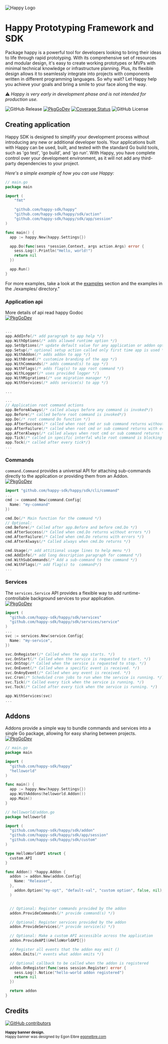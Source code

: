 ![Happy Logo](assets/images/happy.svg)

# Happy Prototyping Framework and SDK

Package happy is a powerful tool for developers looking to bring their ideas to life through rapid prototyping. With its comprehensive set of resources and modular design, it's easy to create working prototypes or MVPs with minimal technical knowledge or infrastructure planning. Plus, its flexible design allows it to seamlessly integrate into projects with components written in different programming languages. So why wait? Let Happy help you achieve your goals and bring a smile to your face along the way.

:warning: *Happy is very early in development phase and is not intended for production use.*  

![GitHub Release](https://img.shields.io/github/v/release/happy-sdk/happy) [![PkgGoDev](https://pkg.go.dev/badge/github.com/happy-sdk/happy)](https://pkg.go.dev/github.com/happy-sdk/happy) [![Coverage Status](https://coveralls.io/repos/github/happy-sdk/happy/badge.svg?branch=main)](https://coveralls.io/github/happy-sdk/happy?branch=main) ![GitHub License](https://img.shields.io/github/license/happy-sdk/happy)

## Creating application

Happy SDK is designed to simplify your development process without introducing any new or additional developer tools. Your applications built with Happy can be used, built, and tested with the standard Go build tools, such as 'go test', 'go build', and 'go run'. With Happy, you have complete control over your development environment, as it will not add any third-party dependencies to your project.

*Here's a simple example of how you can use Happy:*

```go
// main.go
package main

import (
	"fmt"

	"github.com/happy-sdk/happy"
	"github.com/happy-sdk/happy/sdk/action"
	"github.com/happy-sdk/happy/sdk/app/session"
)

func main() {
  app := happy.New(happy.Settings{})

  app.Do(func(sess *session.Context, args action.Args) error {
    sess.Log().Println("Hello, world!")
    return nil
  })

  app.Run()
}

```

For more examples, take a look at the [examples](#examples) section and the examples in the ./examples/ directory."

### Application api

More details of api read happy Godoc  
 [![PkgGoDev](https://pkg.go.dev/badge/github.com/happy-sdk/happy/sdk/app)](https://pkg.go.dev/github.com/happy-sdk/happy/sdk/app)

```go

...
app.AddInfo(/* add paragraph to app help */)
app.WithOptions(/* adds allowed runtime option */)
app.SetOptions(/* update default value for any application or addon option */) 
app.Setup(/* optional setup action called only first time app is used */)
app.WithAddon(/* adds addon to app */)
app.WithBrand(/* customize branding of the app */)
app.WithCommands(/* adds command(s) to app */)
app.WithFlags(/* adds flag(s) to app root command */)
app.WithLogger(/* uses provided logger */)
app.WithMigrations(/* use migration manager */)
app.WithServices(/* adds service(s) to app */)

...

...
// Application root command actions
app.BeforeAlways(/* called always before any command is invoked*/)
app.Before(/* called before root command is invoked*/)
app.Do(/* root command Do function */)
app.AfterSuccess(/* called when root cmd or sub command returns without errors */)
app.AfterFailure(/* called when root cmd or sub command returns with errors */)
app.AfterAlways(/* called always when root cmd or sub command returns */)
app.Tick(/* called in specific interfal while root command is blocking */)
app.Tock(/* called after every tick*/)
...
```

### Commands

`command.Command` provides a universal API for attaching sub-commands directly to the application or providing them from an Addon.  
 [![PkgGoDev](https://pkg.go.dev/badge/github.com/happy-sdk/happy/sdk/cli/command)](https://pkg.go.dev/github.com/happy-sdk/happy/sdk/cli/command)


```go
import "github.com/happy-sdk/happy/sdk/cli/command"
...
cmd := command.New(command.Config{
  Name: "my-command"
})

cmd.Do(/* Main function for the command */)
// Optional:
cmd.Before(/* Called after app.Before and before cmd.Do */)
cmd.AfterSuccess(/* Called when cmd.Do returns without errors */)
cmd.AfterFailure(/* Called when cmd.Do returns with errors */)
cmd.AfterAlways(/* Called always when cmd.Do returns */)

cmd.Usage(/* add attitional usage lines to help menu */)
cmd.AddInfo(/* add long description paragraph for command */)
cmd.WithSubCommands(/* Add a sub-command to the command */)
cmd.WithFlags(/* add flag(s) to  command*/)
...
```

### Services

The `services.Service` API provides a flexible way to add runtime-controllable background services to your application.  
 [![PkgGoDev](https://pkg.go.dev/badge/github.com/happy-sdk/happy/sdk/services)](https://pkg.go.dev/github.com/happy-sdk/happy/sdk/services)


```go
import (
  "github.com/happy-sdk/happy/sdk/services"
  "github.com/happy-sdk/happy/sdk/services/service"
)
...
svc := services.New(service.Config{
  Name: "my-service",
})

svc.OnRegister(/* Called when the app starts. */)
svc.OnStart(/* Called when the service is requested to start. */)
svc.OnStop(/* Called when the service is requested to stop. */)
svc.OnEvent(/* Called when a specific event is received. */)
svc.OnAnyEvent(/* Called when any event is received. */)
svc.Cron(/* Scheduled cron jobs to run when the service is running. */)
svc.Tick(/* Called every tick when the service is running. */)
svc.Tock(/* Called after every tick when the service is running. */)

app.WithServices(svc)
...
```

## Addons

Addons provide a simple way to bundle commands and services into a single Go package, allowing for easy sharing between projects.  
 [![PkgGoDev](https://pkg.go.dev/badge/github.com/happy-sdk/happy/sdk/addon)](https://pkg.go.dev/github.com/happy-sdk/happy/sdk/addon)

```go
// main.go
package main

import (
  "github.com/happy-sdk/happy"
  "helloworld"
)

func main() {
  app := happy.New(happy.Settings{})
  app.WithAddons(helloworld.Addon())
  app.Main()
}

```

```go
// helloworld/addon.go
package helloworld

import (
  "github.com/happy-sdk/happy/sdk/addon"
  "github.com/happy-sdk/happy/sdk/app/session"
  "github.com/happy-sdk/happy/sdk/custom"
)

type HelloWorldAPI struct {
  custom.API
}

func Addon() *happy.Addon {
  addon := addon.New(addon.Config{
    Name: "Releaser",
  }, 
    addon.Option("my-opt", "default-val", "custom option", false, nil),
  )


  // Optional: Register commands provided by the addon
  addon.ProvideCommands(/* provide command(s) */)

  // Optional: Register services provided by the addon
  addon.ProvideServices(/* provide service(s) */)

  // Optional: Make a custom API accessible across the application 
  addon.ProvideAPI(&HelloWorldAPI{}) 

  // Register all events that the addon may emit ()
  addon.Emits(/* events what addon emits */)

  // Optional callback to be called when the addon is registered
  addon.OnRegister(func(sess session.Register) error {
    sess.Log().Notice("hello-world addon registered")
    return nil
  })

  return addon
}
```

## Credits

[![GitHub contributors](https://img.shields.io/github/contributors/happy-sdk/happy?style=flat-square)](https://github.com/happy-sdk/happy/graphs/contributors)

<sub>**Happy banner design.**</sub>  
<sup>Happy banner was designed by Egon Elbre <a href="https://egonelbre.com/" target="_blank">egonelbre.com</a></sup>
